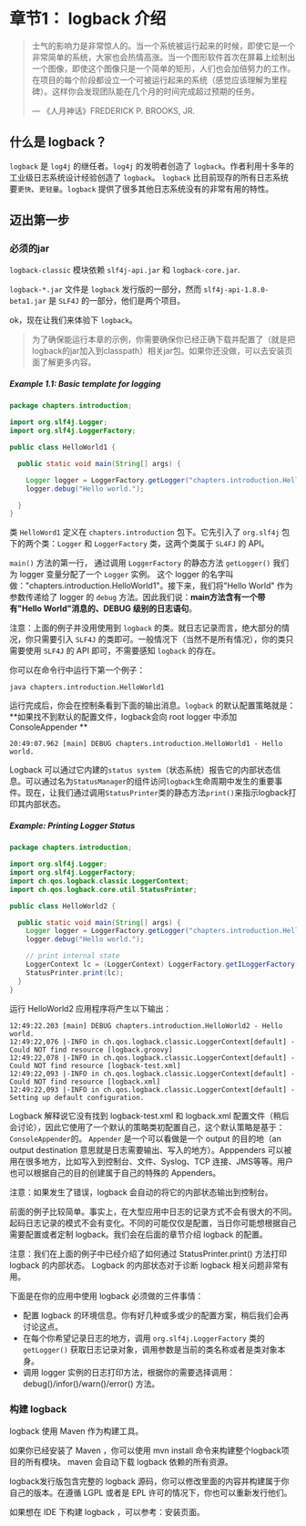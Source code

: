 # 章节1： logback 介绍

> 士气的影响力是非常惊人的。当一个系统被运行起来的时候，即使它是一个非常简单的系统，大家也会热情高涨。当一个图形软件首次在屏幕上绘制出一个图像，即使这个图像只是一个简单的矩形，人们也会加倍努力的工作。在项目的每个阶段都设立一个可被运行起来的系统（感觉应该理解为里程碑）。这样你会发现团队能在几个月的时间完成超过预期的任务。
> 
> — 《人月神话》FREDERICK P. BROOKS, JR.


## 什么是 logback？

`logback` 是 `log4j` 的继任者。`log4j` 的发明者创造了 `logback`。作者利用十多年的工业级日志系统设计经验创造了 `logback`。 `logback` 比目前现存的所有日志系统要`更快`、`更轻量`。`logback` 提供了很多其他日志系统没有的非常有用的特性。

## 迈出第一步
### 必须的jar

`logback-classic` 模块依赖 `slf4j-api.jar` 和 `logback-core.jar`.

`logback-*.jar` 文件是 `logback` 发行版的一部分，然而 `slf4j-api-1.8.0-beta1.jar` 是 `SLF4J` 的一部分，他们是两个项目。

ok，现在让我们来体验下 `logback`。

> 为了确保能运行本章的示例，你需要确保你已经正确下载并配置了（就是把logback的jar加入到classpath）相关jar包。如果你还没做，可以去安装页面了解更多内容。

##### Example 1.1: Basic template for logging

```java
package chapters.introduction;

import org.slf4j.Logger;
import org.slf4j.LoggerFactory;

public class HelloWorld1 {

  public static void main(String[] args) {

    Logger logger = LoggerFactory.getLogger("chapters.introduction.HelloWorld1");
    logger.debug("Hello world.");

  }
}

```

类 `HelloWord1` 定义在 `chapters.introduction` 包下。它先引入了 `org.slf4j` 包下的两个类：`Logger` 和 `LoggerFactory` 类，这两个类属于 `SL4FJ` 的 API。

`main()` 方法的第一行， 通过调用 `LoggerFactory` 的静态方法 `getLogger()` 我们为 logger 变量分配了一个 `Logger` 实例。 这个 logger 的名字叫做："chapters.introduction.HelloWorld1"。接下来，我们将"Hello World" 作为参数传递给了 logger 的 `debug` 方法。因此我们说：**main方法含有一个带有"Hello World"消息的、DEBUG 级别的日志语句**。

注意：上面的例子并没用使用到 `logback` 的类。就日志记录而言，绝大部分的情况，你只需要引入 `SLF4J` 的类即可。一般情况下（当然不是所有情况），你的类只需要使用 `SLF4J` 的 API 即可，不需要感知 `logback` 的存在。

你可以在命令行中运行下第一个例子：

```shell
java chapters.introduction.HelloWorld1
```

运行完成后，你会在控制条看到下面的输出消息。`logback` 的默认配置策略就是：**如果找不到默认的配置文件，logback会向 root logger 中添加 ConsoleAppender **

```
20:49:07.962 [main] DEBUG chapters.introduction.HelloWorld1 - Hello world.
```

Logback 可以通过它内建的`status system`（状态系统）报告它的内部状态信息。可以通过名为`StatusManager`的组件访问`logback`生命周期中发生的重要事件。现在，让我们通过调用`StatusPrinter`类的静态方法`print()`来指示logback打印其内部状态。

##### Example: Printing Logger Status

```java
package chapters.introduction;

import org.slf4j.Logger;
import org.slf4j.LoggerFactory;
import ch.qos.logback.classic.LoggerContext;
import ch.qos.logback.core.util.StatusPrinter;

public class HelloWorld2 {

  public static void main(String[] args) {
    Logger logger = LoggerFactory.getLogger("chapters.introduction.HelloWorld2");
    logger.debug("Hello world.");

    // print internal state
    LoggerContext lc = (LoggerContext) LoggerFactory.getILoggerFactory();
    StatusPrinter.print(lc);
  }
}
```

运行 HelloWorld2 应用程序将产生以下输出：

```
12:49:22.203 [main] DEBUG chapters.introduction.HelloWorld2 - Hello world.
12:49:22,076 |-INFO in ch.qos.logback.classic.LoggerContext[default] - Could NOT find resource [logback.groovy]
12:49:22,078 |-INFO in ch.qos.logback.classic.LoggerContext[default] - Could NOT find resource [logback-test.xml]
12:49:22,093 |-INFO in ch.qos.logback.classic.LoggerContext[default] - Could NOT find resource [logback.xml]
12:49:22,093 |-INFO in ch.qos.logback.classic.LoggerContext[default] - Setting up default configuration.
```

Logback 解释说它没有找到 logback-test.xml 和 logback.xml 配置文件（稍后会讨论），因此它使用了一个默认的策略类初配置自己，这个默认策略是基于：`ConsoleAppender`的。 `Appender` 是一个可以看做是一个 output 的目的地（an output destination 意思就是日志需要输出、写入的地方）。Apppenders 可以被用在很多地方，比如写入到控制台、文件、Syslog、TCP 连接、JMS等等。用户也可以根据自己的目的创建属于自己的特殊的 Appenders。

注意：如果发生了错误，logback 会自动的将它的内部状态输出到控制台。

前面的例子比较简单。事实上，在大型应用中日志的记录方式不会有很大的不同。起码日志记录的模式不会有变化。不同的可能仅仅是配置，当日你可能想根据自己需要配置或者定制 logback。我们会在后面的章节介绍 logback 的配置。

注意：我们在上面的例子中已经介绍了如何通过 StatusPrinter.print() 方法打印 logback 的内部状态。 Logback 的内部状态对于诊断 logback 相关问题非常有用。

下面是在你的应用中使用 logback 必须做的三件事情：

- 配置 logback 的环境信息。你有好几种或多或少的配置方案，稍后我们会再讨论这点。
- 在每个你希望记录日志的地方，调用 `org.slf4j.LoggerFactory` 类的 `getLogger()` 获取日志记录对象，调用参数是当前的类名称或者是类对象本身。
- 调用 logger 实例的日志打印方法，根据你的需要选择调用： debug()/infor()/warn()/error() 方法。

### 构建 logback

logback 使用 Maven 作为构建工具。

如果你已经安装了 Maven ，你可以使用 mvn install 命令来构建整个logback项目的所有模块。 maven 会自动下载 logback 依赖的所有资源。

logback发行版包含完整的 logback 源码，你可以修改里面的内容并构建属于你自己的版本。在遵循 LGPL 或者是 EPL 许可的情况下，你也可以重新发行他们。

如果想在 IDE 下构建 logback ，可以参考：安装页面。